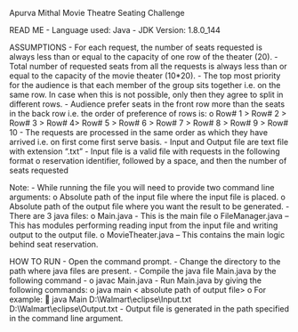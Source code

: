 Apurva Mithal
Movie Theatre Seating Challenge

READ ME
	-	Language used: Java
	-	JDK Version: 1.8.0_144

ASSUMPTIONS
	-	For each request, the number of seats requested is always less than or equal to the capacity of one row of the theater (20).
	-	Total number of requested seats from all the requests is always less than or equal to the capacity of the movie theater (10*20).
	-	The top most priority for the audience is that each member of the group sits together i.e. on the same row. In case when this is not 	  	possible, only then they agree to split in different rows.
	-	Audience prefer seats in the front row more than the seats in the back row i.e. the order of preference of rows is:
		o	Row# 1 > Row# 2 > Row# 3 > Row# 4> Row# 5 > Row# 6 > Row# 7 > Row# 8 > Row# 9 > Row# 10
	-	The requests are processed in the same order as which they have arrived i.e. on first come first serve basis.
	-	Input and Output file are text file with extension “.txt”
	-	Input file is a valid file with requests in the following format 
		o	reservation identifier, followed by a space, and then the number of seats requested


Note: 
	-	While running the file you will need to provide two command line arguments:
		o	Absolute path of the input file where the input file is placed.
		o	Absolute path of the output file where you want the result to be generated.
	-	There are 3 java files:
		o	Main.java - This is the main file
		o	FileManager.java – This has modules performing reading input from the input file and writing output to the output file.
		o	MovieTheater.java – This contains the main logic behind seat reservation. 

HOW TO RUN
	-	Open the command prompt. 
	-	Change the directory to the path where java files are present.
	-	Compile the java file Main.java by the following command -
		o	javac Main.java
	-	Run Main.java by giving the following commands:
		o	java main <absolute path of input file> < absolute path of output file>
		o	For example: 
				java Main D:\Walmart\eclipse\Input.txt D:\Walmart\eclipse\Output.txt
	-	Output file is generated in the path specified in the command line argument.



